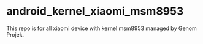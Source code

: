 # android_kernel_xiaomi_msm8953
This repo is for all xiaomi device with kernel msm8953 managed by Genom Projek.
